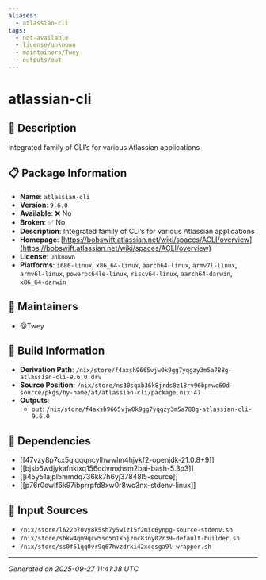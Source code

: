 ```yaml
---
aliases:
  - atlassian-cli
tags:
  - not-available
  - license/unknown
  - maintainers/Twey
  - outputs/out
---
```


# atlassian-cli

## 📝 Description

Integrated family of CLI’s for various Atlassian applications

## 📋 Package Information

- **Name**: `atlassian-cli`
- **Version**: `9.6.0`
- **Available**: ❌ No
- **Broken**: ✅ No
- **Description**: Integrated family of CLI’s for various Atlassian applications
- **Homepage**: [https://bobswift.atlassian.net/wiki/spaces/ACLI/overview](https://bobswift.atlassian.net/wiki/spaces/ACLI/overview)
- **License**: `unknown`
- **Platforms**: `i686-linux`, `x86_64-linux`, `aarch64-linux`, `armv7l-linux`, `armv6l-linux`, `powerpc64le-linux`, `riscv64-linux`, `aarch64-darwin`, `x86_64-darwin`
## 👥 Maintainers

- @Twey


## 🔧 Build Information

- **Derivation Path**: `/nix/store/f4axsh9665vjw0k9gg7yqgzy3m5a788g-atlassian-cli-9.6.0.drv`
- **Source Position**: `/nix/store/ns30sqxb36k8jrds8z18rv96bpnwc60d-source/pkgs/by-name/at/atlassian-cli/package.nix:47`
- **Outputs**:
  - `out`:  `/nix/store/f4axsh9665vjw0k9gg7yqgzy3m5a788g-atlassian-cli-9.6.0`

## 🔗 Dependencies

- [[47vzy8p7cx5qiqqqncylhwwlm4hjvkf2-openjdk-21.0.8+9]]
- [[bjsb6wdjykafnkixq156qdvmxhsm2bai-bash-5.3p3]]
- [[i45y51ajpl5mmdq736kk7h6yj37848l5-source]]
- [[p76r0cwlf6k97ibprrpfd8xw0r8wc3nx-stdenv-linux]]

## 📁 Input Sources

- `/nix/store/l622p70vy8k5sh7y5wizi5f2mic6ynpg-source-stdenv.sh`
- `/nix/store/shkw4qm9qcw5sc5n1k5jznc83ny02r39-default-builder.sh`
- `/nix/store/ss0f51qq0vr9q67hvzdrki42xcqsga9l-wrapper.sh`

---
*Generated on 2025-09-27 11:41:38 UTC*
